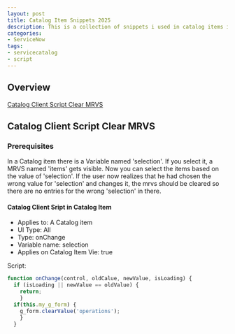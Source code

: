 ```yaml
---
layout: post
title: Catalog Item Snippets 2025
description: This is a collection of snippets i used in catalog items in the last year.
categories:
- ServiceNow
tags:
- servicecatalog
- script
---
```


## Overview
[Catalog Client Script Clear MRVS](#populate-a-field-in-a-multi-row-variable-set-with-the-infromation-from-a-variable-outside-of-that-set)   


## Catalog Client Script Clear MRVS

### Prerequisites

In a Catalog item there is a Variable named 'selection'. If you select it, a MRVS named 'items' gets visible. Now you can select the items based on the value of 'selection'. If the user now realizes that he had chosen the wrong value for 'selection' and changes it, the mrvs should be cleared so there are no entries for the wrong 'selection' in there.

#### Catalog Client Sript in Catalog Item

* Applies to: A Catalog item
* UI Type: All
* Type: onChange
* Variable name: selection
* Applies on Catalog Item Vie: true

Script:

```javascript
function onChange(control, oldCalue, newValue, isLoading) {
  if (isLoading || newValue == oldValue) {
    return;
    }
  if(this.my_g_form) {
    g_form.clearValue('operations');
    }
  }
```